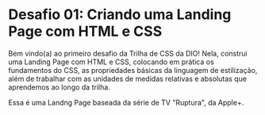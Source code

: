 # Desafio 01: Criando uma Landing Page com HTML e CSS

Bem vindo(a) ao primeiro desafio da Trilha de CSS da DIO! Nela, construi uma Landing Page com HTML e CSS, colocando em prática os fundamentos do CSS, as propriedades básicas da linguagem de estilização, além de trabalhar com as unidades de medidas relativas e absolutas que aprendemos ao longo da trilha.

Essa é uma Landng Page baseada da série de TV "Ruptura", da Apple+.
